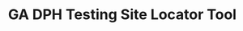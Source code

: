 ---
layout: post
categories: SWGA
title: "GA DPH Testing Site Locator Tool"
title_link: "https://dph.georgia.gov/castlight-location-finder"
---